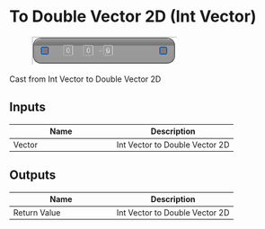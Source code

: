 # To Double Vector 2D (Int Vector)

<div align="left" data-full-width="false">

<figure><img src="To_Double_Vector_2D_(Int_Vector).png" alt=""><figcaption></figcaption></figure>

</div>

Cast from Int Vector to Double Vector 2D

## Inputs

<table>
<thead><tr><th width="170">Name</th><th>Description</th></tr></thead>
<tbody>
<tr><td>Vector</td><td>Int Vector to Double Vector 2D</td></tr>
</tbody>
</table>

## Outputs

<table>
<thead><tr><th width="170">Name</th><th>Description</th></tr></thead>
<tbody>
<tr><td>Return Value</td><td>Int Vector to Double Vector 2D</td></tr>
</tbody>
</table>